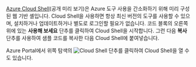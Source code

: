 [Azure Cloud Shell](https://docs.microsoft.com/azure/cloud-shell/quickstart)(공개 미리 보기)은 Azure 도구 사용을 간소화하기 위해 미리 구성된 웹 기반 셸입니다. Cloud Shell을 사용하면 항상 최신 버전의 도구를 사용할 수 있으며, 설치하거나 업데이트하거나 별도로 로그인할 필요가 없습니다. 코드 블록의 오른쪽 위에 있는 **사용해 보세요** 단추를 클릭하여 Cloud Shell을 시작합니다. 그런 다음 **복사** 단추를 사용하여 샘플 코드를 복사한 다음 Cloud Shell에 붙여넣습니다.

Azure Portal에서 위쪽 탐색의 ![Cloud Shell](../media/cloud-shell-try-it/cs-button.png) 단추를 클릭하여 Cloud Shell을 열 수도 있습니다.





